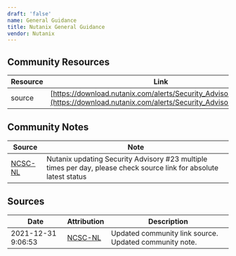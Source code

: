 ```yaml
---
draft: 'false'
name: General Guidance
title: Nutanix General Guidance
vendor: Nutanix
---
```



## Community Resources
| Resource | Link |
| --- | --- |
| source | [https://download.nutanix.com/alerts/Security_Advisory_0023.pdf](https://download.nutanix.com/alerts/Security_Advisory_0023.pdf) |

## Community Notes
| Source | Note |
| --- | --- |
| [NCSC-NL](https://github.com/NCSC-NL/log4shell/blob/main/software/README.md) | Nutanix updating Security Advisory #23 multiple times per day, please check source link for absolute latest status |

## Sources
| Date | Attribution | Description |
| --- | --- | --- |
| 2021-12-31 9:06:53 | [NCSC-NL](https://github.com/NCSC-NL/log4shell/blob/main/software/README.md) | Updated community link source. Updated community note.  |
